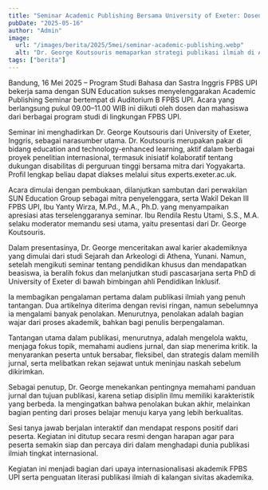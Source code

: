 ```yaml
---
title: "Seminar Academic Publishing Bersama University of Exeter: Dosen dan Mahasiswa FPBS UPI Antusias Pelajari Strategi Publikasi Ilmiah"
pubDate: "2025-05-16"
author: "Admin"
image:
  url: "/images/berita/2025/5mei/seminar-academic-publishing.webp"
  alt: "Dr. George Koutsouris memaparkan strategi publikasi ilmiah di Auditorium B FPBS UPI"
tags: ["berita"]
---
```


Bandung, 16 Mei 2025 – Program Studi Bahasa dan Sastra Inggris FPBS UPI bekerja sama dengan SUN Education sukses menyelenggarakan Academic Publishing Seminar bertempat di Auditorium B FPBS UPI. Acara yang berlangsung pukul 09.00–11.00 WIB ini diikuti oleh dosen dan mahasiswa dari berbagai program studi di lingkungan FPBS UPI.

Seminar ini menghadirkan Dr. George Koutsouris dari University of Exeter, Inggris, sebagai narasumber utama. Dr. Koutsouris merupakan pakar di bidang education and technology-enhanced learning, aktif dalam berbagai proyek penelitian internasional, termasuk inisiatif kolaboratif tentang dukungan disabilitas di perguruan tinggi bersama mitra dari Yogyakarta. Profil lengkap beliau dapat diakses melalui situs experts.exeter.ac.uk.

Acara dimulai dengan pembukaan, dilanjutkan sambutan dari perwakilan SUN Education Group sebagai mitra penyelenggara, serta Wakil Dekan III FPBS UPI, Ibu Yanty Wirza, M.Pd., M.A., Ph.D. yang menyampaikan apresiasi atas terselenggaranya seminar. Ibu Rendila Restu Utami, S.S., M.A. selaku moderator memandu sesi utama, yaitu presentasi dari Dr. George Koutsouris.

Dalam presentasinya, Dr. George menceritakan awal karier akademiknya yang dimulai dari studi Sejarah dan Arkeologi di Athena, Yunani. Namun, setelah mengikuti seminar tentang pendidikan khusus dan mendapatkan beasiswa, ia beralih fokus dan melanjutkan studi pascasarjana serta PhD di University of Exeter di bawah bimbingan ahli Pendidikan Inklusif.

Ia membagikan pengalaman pertama dalam publikasi ilmiah yang penuh tantangan. Dua artikelnya diterima dengan revisi ringan, namun sebelumnya ia mengalami banyak penolakan. Menurutnya, penolakan adalah bagian wajar dari proses akademik, bahkan bagi penulis berpengalaman.

Tantangan utama dalam publikasi, menurutnya, adalah mengelola waktu, menjaga fokus topik, memahami audiens jurnal, dan siap menerima kritik. Ia menyarankan peserta untuk bersabar, fleksibel, dan strategis dalam memilih jurnal, serta melibatkan rekan sejawat untuk meninjau naskah sebelum dikirimkan.

Sebagai penutup, Dr. George menekankan pentingnya memahami panduan jurnal dan tujuan publikasi, karena setiap disiplin ilmu memiliki karakteristik yang berbeda. Ia mengingatkan bahwa penolakan bukan akhir, melainkan bagian penting dari proses belajar menuju karya yang lebih berkualitas.

Sesi tanya jawab berjalan interaktif dan mendapat respons positif dari peserta. Kegiatan ini ditutup secara resmi dengan harapan agar para peserta semakin siap dan percaya diri dalam menghadapi dunia publikasi ilmiah tingkat internasional.

Kegiatan ini menjadi bagian dari upaya internasionalisasi akademik FPBS UPI serta penguatan literasi publikasi ilmiah di kalangan sivitas akademika.  
